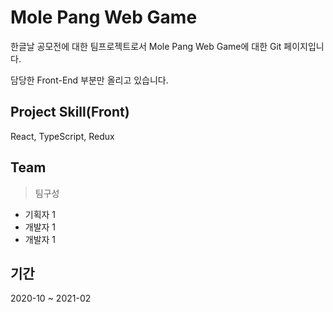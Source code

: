 # Mole Pang Web Game 

한글날 공모전에 대한 팀프로젝트로서 Mole Pang Web Game에 대한 Git 페이지입니다.

담당한 Front-End 부분만 올리고 있습니다.


## Project Skill(Front)

React, TypeScript, Redux


## Team

> 팀구성
- 기획자 1
- 개발자 1
- 개발자 1


## 기간

2020-10 ~ 2021-02
